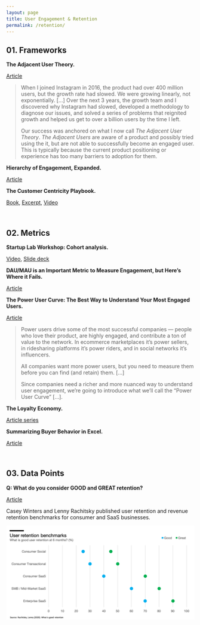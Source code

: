 ```yaml
---
layout: page
title: User Engagement & Retention
permalink: /retention/
---
```


## 01. Frameworks

**The Adjacent User Theory.**

[Article](https://andrewchen.co/the-adjacent-user-theory/)

> When I joined Instagram in 2016, the product had over 400 million users, but the growth rate had slowed. We were growing linearly, not exponentially. [...] Over the next 3 years, the growth team and I discovered why Instagram had slowed, developed a methodology to diagnose our issues, and solved a series of problems that reignited growth and helped us get to over a billion users by the time I left.
>
> Our success was anchored on what I now call *The Adjacent User Theory*. *The Adjacent Users* are aware of a product and possibly tried using the it, but are not able to successfully become an engaged user. This is typically because the current product positioning or experience has too many barriers to adoption for them.

**Hierarchy of Engagement, Expanded.**

[Article](https://medium.com/@sarahtavel/the-hierarchy-of-engagement-expanded-648329d60804)

**The Customer Centricity Playbook.**

[Book](https://wsp.wharton.upenn.edu/book/customer-centricity-playbook/), [Excerpt](https://executiveeducation.wharton.upenn.edu/wp-content/uploads/2019/01/Customer-Centricity-Playbook-Excerpt-2019.pdf), [Video](https://youtu.be/0iLQCNYdNb4)

&nbsp;
## 02. Metrics

**Startup Lab Workshop: Cohort analysis.**

[Video](https://youtu.be/NyhVdGmnh0I), [Slide deck](https://docs.google.com/presentation/d/1oWSKNZgtXCrc1dVEXhyzeJtX4AmBGQPGZi-u20BA5sA/edit#slide=id.p)

**DAU/MAU is an Important Metric to Measure Engagement, but Here’s Where it Fails.**

[Article](https://andrewchen.co/dau-mau-is-an-important-metric-but-heres-where-it-fails/)

**The Power User Curve: The Best Way to Understand Your Most Engaged Users.**

[Article](https://a16z.com/2018/08/06/power-user-curve-l30-l7/)

> Power users drive some of the most successful companies — people who love their product, are highly engaged, and contribute a ton of value to the network. In ecommerce marketplaces it’s power sellers, in ridesharing platforms it’s power riders, and in social networks it’s influencers.
>
> All companies want more power users, but you need to measure them before you can find (and retain) them. [...]
>
> Since companies need a richer and more nuanced way to understand user engagement, we’re going to introduce what we’ll call the “Power User Curve” [...].

**The Loyalty Economy.**

[Article series](https://hbr.org/2020/01/the-loyalty-economy)

**Summarizing Buyer Behavior in Excel.**

[Article](https://www.dropbox.com/s/x7b7e1kq7gk9id1/summarizing%20buyer%20behavior%20in%20excel%20clean.pptx?dl=0#)

&nbsp;
## 03. **Data Points**

**Q: What do you consider GOOD and GREAT retention?**

[Article](https://www.lennyrachitsky.com/p/what-is-good-retention-issue-29)

Casey Winters and Lenny Rachitsky published user retention and revenue retention benchmarks for consumer and SaaS businesses. 

![Retention benchmarks](/assets/images/RetentionBenchmarks.png)
